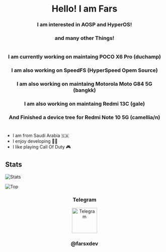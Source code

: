 <h1 align="center">Hello! I am Fars</h1>
<h3 align="center">I am interested in AOSP and HyperOS!</h3>
<h3 align="center">and many other Things!</h1>
<h1 align="center"></h1>
<h3 align="center">I am currently working on maintaing POCO X6 Pro (duchamp) </h3>
<h3 align="center">I am also working on SpeedFS (HyperSpeed Opem Source) </h3>
<h3 align="center">I am also working on maintaing Motorola Moto G84 5G (bangkk) </h3>
<h3 align="center">I am also working on maintaing Redmi 13C (gale) </h3>
<h3 align="center">And Finished a device tree for Redmi Note 10 5G (camellia/n) </h1>
<h1 align="center"></h1>

- I am from Saudi Arabia 🇸🇦
- I enjoy developing 👨‍💻
- I like playing Call Of Duty 🎮


## Stats

![Stats](https://github-readme-stats.vercel.app/api?username=farsxdev&show_icons=true&theme=onedark&count_private=true)

![Top](https://github-readme-stats.vercel.app/api/top-langs/?username=farsxdev&layout=compact&theme=onedark&count_private=true)

<h3 align="center">Telegram</h3>

<div align="center" href="https://t.me/farsxdev" target="_blank">
  <img src="https://upload.wikimedia.org/wikipedia/commons/thumb/8/83/Telegram_2019_Logo.svg/2048px-Telegram_2019_Logo.svg.png" width="80" height="80" alt="Telegram"/>
</div>
<h3 align="center">@farsxdev</h3>
